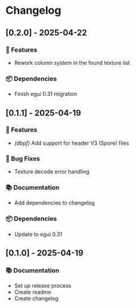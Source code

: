 # Changelog

## [0.2.0] - 2025-04-22

### 🚀 Features

- Rework column system in the found texture list

### 📦️ Dependencies

- Finish egui 0.31 migration

## [0.1.1] - 2025-04-19

### 🚀 Features

- *(dbpf)* Add support for header V3 (Spore) files

### 🐛 Bug Fixes

- Texture decode error handling

### 📚 Documentation

- Add dependencies to changelog

### 📦️ Dependencies

- Update to egui 0.31

## [0.1.0] - 2025-04-19

### 📚 Documentation

- Set up release process
- Create readme
- Create changelog

<!-- generated by git-cliff -->
